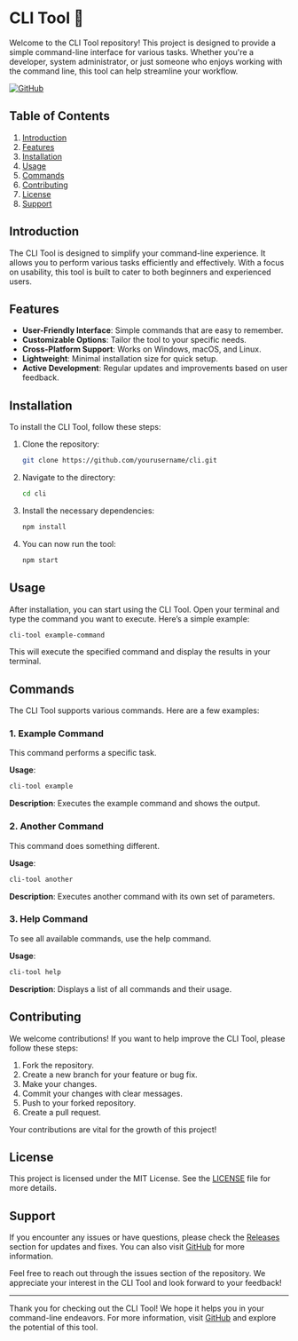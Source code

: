# CLI Tool 🌟

Welcome to the CLI Tool repository! This project is designed to provide a simple command-line interface for various tasks. Whether you're a developer, system administrator, or just someone who enjoys working with the command line, this tool can help streamline your workflow.

[![GitHub](https://img.shields.io/badge/Visit_GitHub-CLI_Tool-brightgreen)](https://github.com)

## Table of Contents

1. [Introduction](#introduction)
2. [Features](#features)
3. [Installation](#installation)
4. [Usage](#usage)
5. [Commands](#commands)
6. [Contributing](#contributing)
7. [License](#license)
8. [Support](#support)

## Introduction

The CLI Tool is designed to simplify your command-line experience. It allows you to perform various tasks efficiently and effectively. With a focus on usability, this tool is built to cater to both beginners and experienced users.

## Features

- **User-Friendly Interface**: Simple commands that are easy to remember.
- **Customizable Options**: Tailor the tool to your specific needs.
- **Cross-Platform Support**: Works on Windows, macOS, and Linux.
- **Lightweight**: Minimal installation size for quick setup.
- **Active Development**: Regular updates and improvements based on user feedback.

## Installation

To install the CLI Tool, follow these steps:

1. Clone the repository:
   ```bash
   git clone https://github.com/yourusername/cli.git
   ```

2. Navigate to the directory:
   ```bash
   cd cli
   ```

3. Install the necessary dependencies:
   ```bash
   npm install
   ```

4. You can now run the tool:
   ```bash
   npm start
   ```

## Usage

After installation, you can start using the CLI Tool. Open your terminal and type the command you want to execute. Here’s a simple example:

```bash
cli-tool example-command
```

This will execute the specified command and display the results in your terminal.

## Commands

The CLI Tool supports various commands. Here are a few examples:

### 1. Example Command

This command performs a specific task. 

**Usage**:
```bash
cli-tool example
```

**Description**: Executes the example command and shows the output.

### 2. Another Command

This command does something different.

**Usage**:
```bash
cli-tool another
```

**Description**: Executes another command with its own set of parameters.

### 3. Help Command

To see all available commands, use the help command.

**Usage**:
```bash
cli-tool help
```

**Description**: Displays a list of all commands and their usage.

## Contributing

We welcome contributions! If you want to help improve the CLI Tool, please follow these steps:

1. Fork the repository.
2. Create a new branch for your feature or bug fix.
3. Make your changes.
4. Commit your changes with clear messages.
5. Push to your forked repository.
6. Create a pull request.

Your contributions are vital for the growth of this project!

## License

This project is licensed under the MIT License. See the [LICENSE](LICENSE) file for more details.

## Support

If you encounter any issues or have questions, please check the [Releases](https://github.com/yourusername/cli/releases) section for updates and fixes. You can also visit [GitHub](https://github.com) for more information.

Feel free to reach out through the issues section of the repository. We appreciate your interest in the CLI Tool and look forward to your feedback!

---

Thank you for checking out the CLI Tool! We hope it helps you in your command-line endeavors. For more information, visit [GitHub](https://github.com) and explore the potential of this tool.